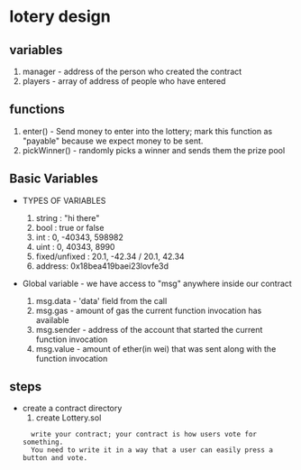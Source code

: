 # lotery design

## variables
  1. manager - address of the person who created the contract
  2. players - array of address of people who have entered

## functions
  1. enter() - Send money to enter into the lottery; mark this function as "payable" because we expect money to be sent.
  2. pickWinner() - randomly picks a winner and sends them the prize pool

## Basic Variables
  * TYPES OF VARIABLES
    1. string : "hi there"
    2. bool : true or false
    3. int : 0, -40343, 598982
    4. uint : 0, 40343, 8990
    5. fixed/unfixed : 20.1, -42.34 / 20.1, 42.34
    6. address: 0x18bea419baei23lovfe3d

  * Global variable  - we have access to "msg" anywhere inside our contract
    1. msg.data - 'data' field from the call
    2. msg.gas - amount of gas the current function invocation has available
    3. msg.sender - address of the account that started the current function invocation
    4. msg.value - amount of ether(in wei) that was sent along with the function invocation

## steps
  * create a contract directory
    1. create Lottery.sol
    ```
      write your contract; your contract is how users vote for something.
      You need to write it in a way that a user can easily press a button and vote.
    ```
